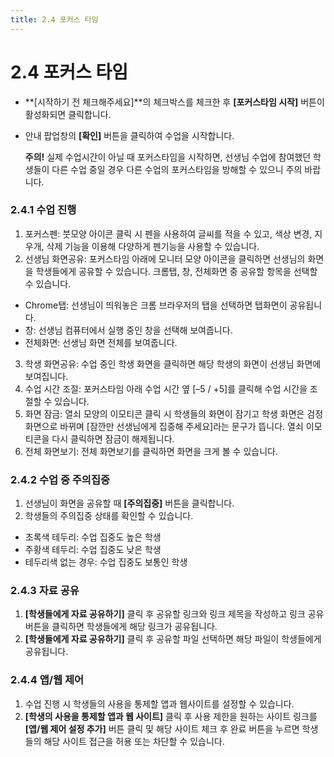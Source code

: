 ```yaml
---
title: 2.4 포커스 타임
---
```

# 2.4 포커스 타임

* **[시작하기 전 체크해주세요]**의 체크박스를 체크한 후 **[포커스타임 시작]** 버튼이 활성화되면 클릭합니다. 
* 안내 팝업창의 **[확인]** 버튼을 클릭하여 수업을 시작합니다.

  **주의!**
  실제 수업시간이 아닐 때 포커스타임을 시작하면, 선생님 수업에 참여했던 학생들이 다른 수업 중일 경우 다른 수업의 포커스타임을 방해할 수 있으니 주의 바랍니다.

### 2.4.1 수업 진행

1. 포커스펜: 붓모양 아이콘 클릭 시 펜을 사용하여 글씨를 적을 수 있고, 색상 변경, 지우개, 삭제 기능을 이용해 다양하게 펜기능을 사용할 수 있습니다. 
2. 선생님 화면공유: 포커스타임 아래에 모니터 모양 아이콘을 클릭하면 선생님의 화면을 학생들에게 공유할 수 있습니다. 크롬탭, 창, 전체화면 중 공유할 항목을 선택할 수 있습니다. 
  * Chrome탭: 선생님이 띄워놓은 크롬 브라우저의 탭을 선택하면 탭화면이 공유됩니다. 
  * 창: 선생님 컴퓨터에서 실행 중인 창을 선택해 보여줍니다. 
  * 전체화면: 선생님 화면 전체를 보여줍니다. 

3. 학생 화면공유: 수업 중인 학생 화면을 클릭하면 해당 학생의 화면이 선생님 화면에 보여집니다. 
4. 수업 시간 조절: 포커스타임 아래 수업 시간 옆 [–5 / +5]를 클릭해 수업 시간을 조절할 수 있습니다.
5. 화면 잠금: 열쇠 모양의 이모티콘 클릭 시 학생들의 화면이 잠기고 학생 화면은 검정 화면으로 바뀌며 [잠깐만 선생님에게 집중해 주세요]라는 문구가 뜹니다. 열쇠 이모티콘을 다시 클릭하면 잠금이 해제됩니다. 
6. 전체 화면보기: 전체 화면보기를 클릭하면 화면을 크게 볼 수 있습니다.

### 2.4.2 수업 중 주의집중

1. 선생님이 화면을 공유할 때 **[주의집중]** 버튼을 클릭합니다.
2. 학생들의 주의집중 상태를 확인할 수 있습니다.

* 초록색 테두리: 수업 집중도 높은 학생
* 주황색 테두리: 수업 집중도 낮은 학생
* 테두리색 없는 경우: 수업 집중도 보통인 학생

### 2.4.3 자료 공유

1. **[학생들에게 자료 공유하기]** 클릭 후 공유할 링크와 링크 제목을 작성하고 링크 공유 버튼을 클릭하면 학생들에게 해당 링크가 공유됩니다.
2. **[학생들에게 자료 공유하기]** 클릭 후 공유할 파일 선택하면 해당 파일이 학생들에게 공유됩니다.

### 2.4.4 앱/웹 제어

1. 수업 진행 시 학생들의 사용을 통제할 앱과 웹사이트를 설정할 수 있습니다.
2. **[학생의 사용을 통제할 앱과 웹 사이트]** 클릭 후 사용 제한을 원하는 사이트 링크를 **[앱/웹 제어 설정 추가]** 버튼 클릭 및 해당 사이트 체크 후 완료 버튼을 누르면 학생들의 해당 사이트 접근을 허용 또는 차단할 수 있습니다.

